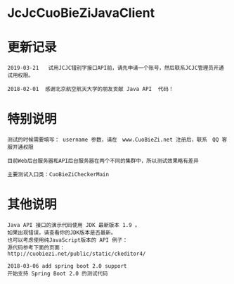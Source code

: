 # JcJcCuoBieZiJavaClient


更新记录
=======
    2019-03-21   试用JCJC错别字接口API前，请先申请一个账号，然后联系JCJC管理员开通试用权限。
    
    2018-02-01  感谢北京航空航天大学的朋友贡献 Java API  代码！
    
    
    
    


特别说明
=======
    测试的时候需要填写： username 参数，请在　www.CuoBieZi.net 注册后，联系　QQ 客服开通权限
    
    目前Web后台服务器和API后台服务器在两个不同的集群中，所以测试效果略有差异
    
    主要测试入口类：CuoBieZiCheckerMain
    

其他说明
=======

    Java API 接口的演示代码使用 JDK 最新版本 1.9 。
    如果出现错误，请查看你的JDK版本是否最新。
    也可以考虑使用纯JavaScript版本的 API 例子：
    源代码参考下面的页面：
    http://cuobiezi.net/public/static/ckeditor4/
    
    2018-03-06 add spring boot 2.0 support 
    开始支持 Spring Boot 2.0 的测试代码
